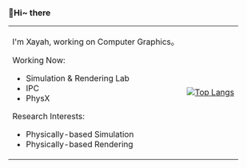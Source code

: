 ### 👋Hi~ there

<table border="0">
<tr>
<td>

I'm Xayah, working on Computer Graphics。

Working Now:

- Simulation & Rendering Lab
- IPC
- PhysX

Research Interests: 

- Physically-based Simulation
- Physically-based Rendering

</td>
<td>
  
[![Top Langs](https://github-readme-stats.vercel.app/api/top-langs/?username=Xayahp)]()

</td>
</tr>
</table>
